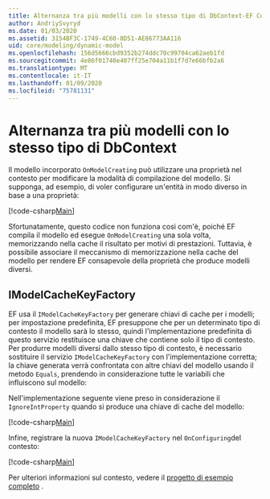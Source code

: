 ```yaml
---
title: Alternanza tra più modelli con lo stesso tipo di DbContext-EF Core
author: AndriySvyryd
ms.date: 01/03/2020
ms.assetid: 3154BF3C-1749-4C60-8D51-AE86773AA116
uid: core/modeling/dynamic-model
ms.openlocfilehash: 156d5666cbd9352b274ddc70c99704ca62aeb1fd
ms.sourcegitcommit: 4e86f01740e407ff25e704a11b1f7d7e66bfb2a6
ms.translationtype: MT
ms.contentlocale: it-IT
ms.lasthandoff: 01/09/2020
ms.locfileid: "75781131"
---
```

# <a name="alternating-between-multiple-models-with-the-same-dbcontext-type"></a>Alternanza tra più modelli con lo stesso tipo di DbContext

Il modello incorporato `OnModelCreating` può utilizzare una proprietà nel contesto per modificare la modalità di compilazione del modello. Si supponga, ad esempio, di voler configurare un'entità in modo diverso in base a una proprietà:

[!code-csharp[Main](../../../samples/core/Modeling/DynamicModel/DynamicContext.cs?name=OnModelCreating)]

Sfortunatamente, questo codice non funziona così com'è, poiché EF compila il modello ed esegue `OnModelCreating` una sola volta, memorizzando nella cache il risultato per motivi di prestazioni. Tuttavia, è possibile associare il meccanismo di memorizzazione nella cache del modello per rendere EF consapevole della proprietà che produce modelli diversi.

## <a name="imodelcachekeyfactory"></a>IModelCacheKeyFactory

EF usa il `IModelCacheKeyFactory` per generare chiavi di cache per i modelli; per impostazione predefinita, EF presuppone che per un determinato tipo di contesto il modello sarà lo stesso, quindi l'implementazione predefinita di questo servizio restituisce una chiave che contiene solo il tipo di contesto. Per produrre modelli diversi dallo stesso tipo di contesto, è necessario sostituire il servizio `IModelCacheKeyFactory` con l'implementazione corretta; la chiave generata verrà confrontata con altre chiavi del modello usando il metodo `Equals`, prendendo in considerazione tutte le variabili che influiscono sul modello:

Nell'implementazione seguente viene preso in considerazione il `IgnoreIntProperty` quando si produce una chiave di cache del modello:

[!code-csharp[Main](../../../samples/core/Modeling/DynamicModel/DynamicModelCacheKeyFactory.cs?name=DynamicModel)]

Infine, registrare la nuova `IModelCacheKeyFactory` nel `OnConfiguring`del contesto:

[!code-csharp[Main](../../../samples/core/Modeling/DynamicModel/DynamicContext.cs?name=OnConfiguring)]

Per ulteriori informazioni sul contesto, vedere il [progetto di esempio completo](https://github.com/aspnet/EntityFramework.Docs/tree/master/samples/core/Modeling/DynamicModel) .
